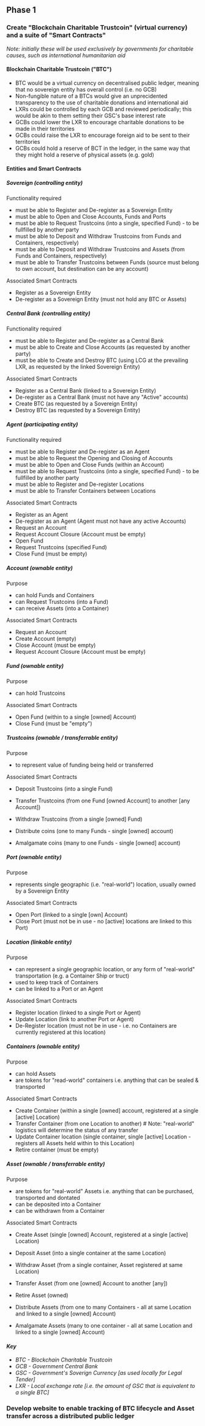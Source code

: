 ## Phase 1

### Create "Blockchain Charitable Trustcoin" (virtual currency) and a suite of "Smart Contracts" 
_Note: initially these will be used exclusively by governments for charitable causes, such as international humanitarian aid_

#### Blockchain Charitable Trustcoin ("BTC")

* BTC would be a virtual currency on decentralised public ledger, meaning that no sovereign entity has overall control (i.e. no GCB)
* Non-fungible nature of a BTCs would give an unprecidented transparency to the use of charitable donations and international aid
* LXRs could be controlled by each GCB and reviewed periodically; this would be akin to them setting their GSC's base interest rate
* GCBs could lower the LXR to encourage charitable donations to be made in their territories 
* GCBs could raise the LXR to encourage foreign aid to be sent to their territories
* GCBs could hold a reserve of BCT in the ledger, in the same way that they might hold a reserve of physical assets (e.g. gold)

#### Entities and Smart Contracts 

##### Sovereign (controlling entity)

Functionality required

* must be able to Register and De-register as a Sovereign Entity 
* must be able to Open and Close Accounts, Funds and Ports
* must be able to Request Trustcoins (into a single, specified Fund) - to be fullfilled by another party
* must be able to Deposit and Withdraw Trustcoins from Funds and Containers, respectively)
* must be able to Deposit and Withdraw Trustcoins and Assets (from Funds and Containers, respectively)
* must be able to Transfer Trustcoins between Funds (source must belong to own account, but destination can be any account)

Associated Smart Contracts

* Register as a Sovereign Entity
* De-register as a Sovereign Entity (must not hold any BTC or Assets)

##### Central Bank (controlling entity)

Functionality required

* must be able to Register and De-register as a Central Bank
* must be able to Create and Close Accounts (as requested by another party)
* must be able to Create and Destroy BTC (using LCG at the prevailing LXR, as requested by the linked Sovereign Entity)

Associated Smart Contracts

* Register as a Central Bank (linked to a Sovereign Entity)
* De-register as a Central Bank (must not have any "Active" accounts)
* Create BTC (as requested by a Sovereign Entity)
* Destroy BTC (as requested by a Sovereign Entity)

##### Agent (participating entity)

Functionality required

* must be able to Register and De-register as an Agent
* must be able to Request the Opening and Closing of Accounts
* must be able to Open and Close Funds (within an Account)
* must be able to Request Trustcoins (into a single, specified Fund) - to be fullfilled by another party
* must be able to Register and De-register Locations
* must be able to Transfer Containers between Locations

Associated Smart Contracts

* Register as an Agent
* De-register as an Agent (Agent must not have any active Accounts)
* Request an Account
* Request Account Closure (Account must be empty)
* Open Fund
* Request Trustcoins (specified Fund)
* Close Fund (must be empty)

##### Account (ownable entity)

Purpose 

* can hold Funds and Containers
* can Request Trustcoins (into a Fund)
* can receive Assets (into a Container)

Associated Smart Contracts 

* Request an Account
* Create Account (empty)
* Close Account (must be empty)
* Request Account Closure (Account must be empty)

##### Fund (ownable entity)

Purpose

* can hold Trustcoins

Associated Smart Contracts

* Open Fund (within to a single [owned] Account)
* Close Fund (must be "empty")

##### Trustcoins (ownable / transferrable entity)

Purpose

* to represent value of funding being held or transferred

Associated Smart Contracts

* Deposit Trustcoins (into a single Fund) 
* Transfer Trustcoins (from one Fund [owned Account] to another \[any Account\])
* Withdraw Trustcoins (from a single [owned] Fund)

* Distribute coins (one to many Funds - single [owned] account)
* Amalgamate coins (many to one Funds - single [owned] account)

##### Port (ownable entity)

Purpose 

* represents single geographic (i.e. "real-world") location, usually owned by a Sovereign Entity 

Associated Smart Contracts 

* Open Port (linked to a single [own] Account)
* Close Port (must not be in use - no [active] locations are linked to this Port)

##### Location (linkable entity)

Purpose

* can represent a single geographic location, or any form of "real-world" transportation (e.g. a Container Ship or truct)
* used to keep track of Containers
* can be linked to a Port or an Agent

Associated Smart Contracts 

* Register location (linked to a single Port or Agent) 
* Update Location (link to another Port or Agent)
* De-Register location (must not be in use - i.e. no Containers are currently registered at this location)

##### Containers (ownable entity)

Purpose

* can hold Assets
* are tokens for "read-world" containers i.e. anything that can be sealed & transported

Associated Smart Contracts 

* Create Container (within a single [owned] account, registered at a single [active] Location) 
* Transfer Container (from one Location to another) # Note: "real-world" logistics will determine the status of any transfer
* Update Container location (single container, single [active] Location - registers all Assets held within to this Location)
* Retire container (must be empty)

##### Asset (ownable / transferrable entity)

Purpose

* are tokens for "real-world" Assets i.e. anything that can be purchased, transported and dontated
* can be deposited into a Container
* can be withdrawn from a Container

Associated Smart Contracts 

* Create Asset (single [owned] Account, registered at a single [active] Location)
* Deposit Asset (into a single container at the same Location) 
* Withdraw Asset (from a single container, Asset registered at same Location)
* Transfer Asset (from one [owned] Account to another [any])
* Retire Asset (owned)

* Distribute Assets (from one to many Containers - all at same Location and linked to a single [owned] Account)
* Amalgamate Assets (many to one container - all at same Location and linked to a single [owned] Account)

#### _Key_

* _BTC - Blockchain Charitable Trustcoin_
* _GCB - Government Central Bank_
* _GSC - Government's Soverign Currency [as used locally for Legal Tender]_
* _LXR - Local exchange rate [i.e. the amount of GSC that is equivalent to a single BTC]_

### Develop website to enable tracking of BTC lifecycle and Asset transfer across a distributed public ledger
